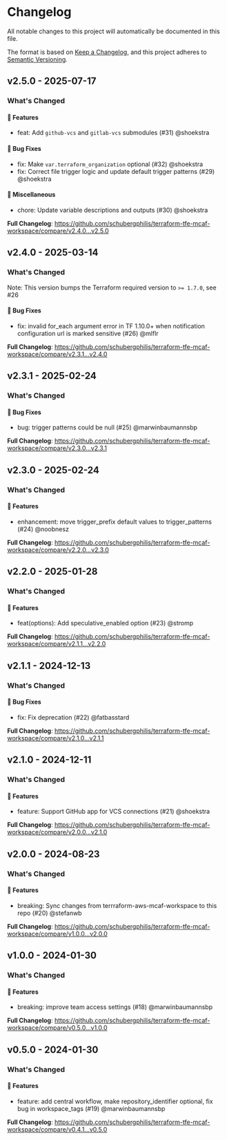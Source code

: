 # Changelog

All notable changes to this project will automatically be documented in this file.

The format is based on [Keep a Changelog](https://keepachangelog.com/en/1.0.0/),
and this project adheres to [Semantic Versioning](https://semver.org/spec/v2.0.0.html).

## v2.5.0 - 2025-07-17

### What's Changed

#### 🚀 Features

* feat: Add `github-vcs` and `gitlab-vcs` submodules (#31) @shoekstra

#### 🐛 Bug Fixes

* fix: Make `var.terraform_organization` optional (#32) @shoekstra
* fix: Correct file trigger logic and update default trigger patterns (#29) @shoekstra

#### 🧺 Miscellaneous

* chore: Update variable descriptions and outputs (#30) @shoekstra

**Full Changelog**: https://github.com/schubergphilis/terraform-tfe-mcaf-workspace/compare/v2.4.0...v2.5.0

## v2.4.0 - 2025-03-14

### What's Changed

Note: This version bumps the Terraform required version to `>= 1.7.0`, see #26

#### 🐛 Bug Fixes

* fix: invalid for_each argument error in TF 1.10.0+ when notification configuration url is marked sensitive (#26) @mlflr

**Full Changelog**: https://github.com/schubergphilis/terraform-tfe-mcaf-workspace/compare/v2.3.1...v2.4.0

## v2.3.1 - 2025-02-24

### What's Changed

#### 🐛 Bug Fixes

* bug: trigger patterns could be null (#25) @marwinbaumannsbp

**Full Changelog**: https://github.com/schubergphilis/terraform-tfe-mcaf-workspace/compare/v2.3.0...v2.3.1

## v2.3.0 - 2025-02-24

### What's Changed

#### 🚀 Features

* enhancement: move trigger_prefix default values to trigger_patterns (#24) @noobnesz

**Full Changelog**: https://github.com/schubergphilis/terraform-tfe-mcaf-workspace/compare/v2.2.0...v2.3.0

## v2.2.0 - 2025-01-28

### What's Changed

#### 🚀 Features

* feat(options): Add speculative_enabled option (#23) @stromp

**Full Changelog**: https://github.com/schubergphilis/terraform-tfe-mcaf-workspace/compare/v2.1.1...v2.2.0

## v2.1.1 - 2024-12-13

### What's Changed

#### 🐛 Bug Fixes

* fix: Fix deprecation (#22) @fatbasstard

**Full Changelog**: https://github.com/schubergphilis/terraform-tfe-mcaf-workspace/compare/v2.1.0...v2.1.1

## v2.1.0 - 2024-12-11

### What's Changed

#### 🚀 Features

* feature: Support GitHub app for VCS connections (#21) @shoekstra

**Full Changelog**: https://github.com/schubergphilis/terraform-tfe-mcaf-workspace/compare/v2.0.0...v2.1.0

## v2.0.0 - 2024-08-23

### What's Changed

#### 🚀 Features

* breaking: Sync changes from terrraform-aws-mcaf-workspace to this repo (#20) @stefanwb

**Full Changelog**: https://github.com/schubergphilis/terraform-tfe-mcaf-workspace/compare/v1.0.0...v2.0.0

## v1.0.0 - 2024-01-30

### What's Changed

#### 🚀 Features

* breaking: improve team access settings (#18) @marwinbaumannsbp

**Full Changelog**: https://github.com/schubergphilis/terraform-tfe-mcaf-workspace/compare/v0.5.0...v1.0.0

## v0.5.0 - 2024-01-30

### What's Changed

#### 🚀 Features

* feature: add central workflow, make repository_identifier optional, fix bug in workspace_tags (#19) @marwinbaumannsbp

**Full Changelog**: https://github.com/schubergphilis/terraform-tfe-mcaf-workspace/compare/v0.4.1...v0.5.0
